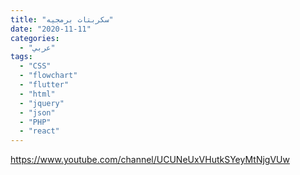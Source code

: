 ```yaml
---
title: "سكربتات برمجيه"
date: "2020-11-11"
categories:
  - "عربي"
tags:
  - "CSS"
  - "flowchart"
  - "flutter"
  - "html"
  - "jquery"
  - "json"
  - "PHP"
  - "react"
---
```


https://www.youtube.com/channel/UCUNeUxVHutkSYeyMtNjgVUw
